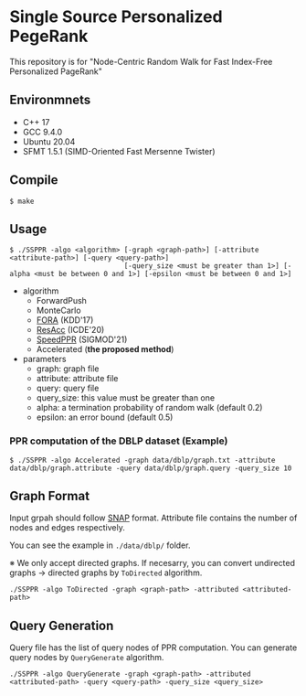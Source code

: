 # Single Source Personalized PegeRank
This repository is for "Node-Centric Random Walk for Fast Index-Free Personalized PageRank"

## Environmnets
- C++ 17
- GCC 9.4.0
- Ubuntu 20.04
- SFMT 1.5.1 (SIMD-Oriented Fast Mersenne Twister)

## Compile
```
$ make
```

## Usage


```
$ ./SSPPR -algo <algorithm> [-graph <graph-path>] [-attribute <attribute-path>] [-query <query-path>]
                            [-query_size <must be greater than 1>] [-alpha <must be between 0 and 1>] [-epsilon <must be between 0 and 1>]
```

- algorithm
  - ForwardPush
  - MonteCarlo
  - [FORA](https://dl.acm.org/doi/abs/10.1145/3097983.3098072) (KDD'17)
  - [ResAcc](https://ieeexplore.ieee.org/abstract/document/9101811) (ICDE'20)
  - [SpeedPPR](https://dl.acm.org/doi/abs/10.1145/3448016.3457298) (SIGMOD'21)
  - Accelerated (**the proposed method**)
- parameters
  - graph: graph file
  - attribute: attribute file
  - query: query file
  - query_size: this value must be greater than one
  - alpha: a termination probability of random walk (default 0.2)
  - epsilon: an error bound (default 0.5)
  
### PPR computation of the DBLP dataset (Example)
```
$ ./SSPPR -algo Accelerated -graph data/dblp/graph.txt -attribute data/dblp/graph.attribute -query data/dblp/graph.query -query_size 10
```
 
## Graph Format
Input grpah should follow [SNAP](http://snap.stanford.edu/data/) format. 
Attribute file contains the number of nodes and edges respectively.

You can see the example in ```./data/dblp/``` folder.



※ We only accept directed graphs. If necesarry, you can convert undirected graphs -> directed graphs by ```ToDirected``` algorithm.
```
./SSPPR -algo ToDirected -graph <graph-path> -attributed <attributed-path>
```

## Query Generation
Query file has the list of query nodes of PPR computation.
You can generate query nodes by ```QueryGenerate``` algorithm.
```
./SSPPR -algo QueryGenerate -graph <graph-path> -attributed <attributed-path> -query <query-path> -query_size <query_size>
```
